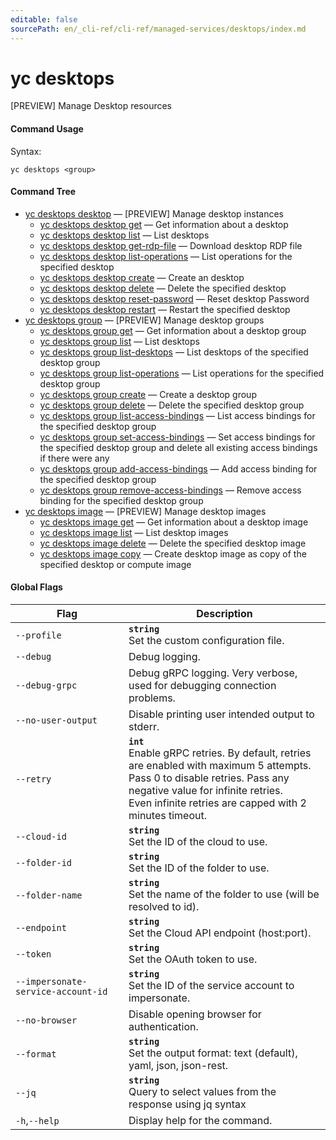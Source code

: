 ```yaml
---
editable: false
sourcePath: en/_cli-ref/cli-ref/managed-services/desktops/index.md
---
```


# yc desktops

[PREVIEW] Manage Desktop resources

#### Command Usage

Syntax: 

`yc desktops <group>`

#### Command Tree

- [yc desktops desktop](desktop/index.md) — [PREVIEW] Manage desktop instances
	- [yc desktops desktop get](desktop/get.md) — Get information about a desktop
	- [yc desktops desktop list](desktop/list.md) — List desktops
	- [yc desktops desktop get-rdp-file](desktop/get-rdp-file.md) — Download desktop RDP file
	- [yc desktops desktop list-operations](desktop/list-operations.md) — List operations for the specified desktop
	- [yc desktops desktop create](desktop/create.md) — Create an desktop
	- [yc desktops desktop delete](desktop/delete.md) — Delete the specified desktop
	- [yc desktops desktop reset-password](desktop/reset-password.md) — Reset desktop Password
	- [yc desktops desktop restart](desktop/restart.md) — Restart the specified desktop
- [yc desktops group](group/index.md) — [PREVIEW] Manage desktop groups
	- [yc desktops group get](group/get.md) — Get information about a desktop group
	- [yc desktops group list](group/list.md) — List desktops
	- [yc desktops group list-desktops](group/list-desktops.md) — List desktops of the specified desktop group
	- [yc desktops group list-operations](group/list-operations.md) — List operations for the specified desktop group
	- [yc desktops group create](group/create.md) — Create a desktop group
	- [yc desktops group delete](group/delete.md) — Delete the specified desktop group
	- [yc desktops group list-access-bindings](group/list-access-bindings.md) — List access bindings for the specified desktop group
	- [yc desktops group set-access-bindings](group/set-access-bindings.md) — Set access bindings for the specified desktop group and delete all existing access bindings if there were any
	- [yc desktops group add-access-bindings](group/add-access-bindings.md) — Add access binding for the specified desktop group
	- [yc desktops group remove-access-bindings](group/remove-access-bindings.md) — Remove access binding for the specified desktop group
- [yc desktops image](image/index.md) — [PREVIEW] Manage desktop images
	- [yc desktops image get](image/get.md) — Get information about a desktop image
	- [yc desktops image list](image/list.md) — List desktop images
	- [yc desktops image delete](image/delete.md) — Delete the specified desktop image
	- [yc desktops image copy](image/copy.md) — Create desktop image as copy of the specified desktop or compute image

#### Global Flags

| Flag | Description |
|----|----|
|`--profile`|<b>`string`</b><br/>Set the custom configuration file.|
|`--debug`|Debug logging.|
|`--debug-grpc`|Debug gRPC logging. Very verbose, used for debugging connection problems.|
|`--no-user-output`|Disable printing user intended output to stderr.|
|`--retry`|<b>`int`</b><br/>Enable gRPC retries. By default, retries are enabled with maximum 5 attempts.<br/>Pass 0 to disable retries. Pass any negative value for infinite retries.<br/>Even infinite retries are capped with 2 minutes timeout.|
|`--cloud-id`|<b>`string`</b><br/>Set the ID of the cloud to use.|
|`--folder-id`|<b>`string`</b><br/>Set the ID of the folder to use.|
|`--folder-name`|<b>`string`</b><br/>Set the name of the folder to use (will be resolved to id).|
|`--endpoint`|<b>`string`</b><br/>Set the Cloud API endpoint (host:port).|
|`--token`|<b>`string`</b><br/>Set the OAuth token to use.|
|`--impersonate-service-account-id`|<b>`string`</b><br/>Set the ID of the service account to impersonate.|
|`--no-browser`|Disable opening browser for authentication.|
|`--format`|<b>`string`</b><br/>Set the output format: text (default), yaml, json, json-rest.|
|`--jq`|<b>`string`</b><br/>Query to select values from the response using jq syntax|
|`-h`,`--help`|Display help for the command.|
